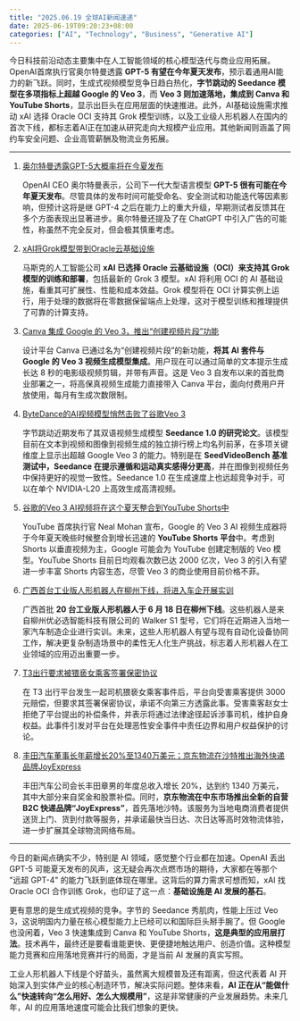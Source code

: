 ```yaml
---
title: "2025.06.19 全球AI新闻速递"
date: 2025-06-19T09:20:23+08:00
categories: ["AI", "Technology", "Business", "Generative AI"]
---
```


今日科技前沿动态主要集中在人工智能领域的核心模型迭代与商业应用拓展。OpenAI首席执行官奥尔特曼透露 **GPT-5 有望在今年夏天发布**，预示着通用AI能力的新飞跃。同时，生成式视频模型竞争日趋白热化，**字节跳动的 Seedance 模型在多项指标上超越 Google 的 Veo 3**，而 **Veo 3 则加速落地，集成到 Canva 和 YouTube Shorts**，显示出巨头在应用层面的快速推进。此外，AI基础设施需求推动 xAI 选择 Oracle OCI 支持其 Grok 模型训练，以及工业级人形机器人在国内的首次下线，都标志着AI正在加速从研究走向大规模产业应用。其他新闻则涵盖了网约车安全问题、企业高管薪酬及物流业务拓展。

---

1.  [奥尔特曼透露GPT-5大概率将在今夏发布](https://36kr.com/newsflashes/3342701421820164?f=rss)

    OpenAI CEO 奥尔特曼表示，公司下一代大型语言模型 **GPT-5 很有可能在今年夏天发布**。尽管具体的发布时间可能受命名、安全测试和功能迭代等因素影响，但预计这将是继 GPT-4 之后在能力上的重大升级，早期测试者反馈其在多个方面表现出显著进步。奥尔特曼还提及了在 ChatGPT 中引入广告的可能性，称虽然不完全反对，但会极其慎重考虑。

2.  [xAI将Grok模型带到Oracle云基础设施](https://analyticsindiamag.com/ai-news-updates/xai-brings-grok-models-to-oracle-cloud-infrastructure/)

    马斯克的人工智能公司 **xAI 已选择 Oracle 云基础设施（OCI）来支持其 Grok 模型的训练和部署**，包括最新的 Grok 3 模型。xAI 将利用 OCI 的 AI 基础设施，看重其可扩展性、性能和成本效益。Grok 模型将在 OCI 计算实例上运行，用于处理的数据将在零数据保留端点上处理，这对于模型训练和推理提供了可靠的计算支持。

3.  [Canva 集成 Google 的 Veo 3，推出“创建视频片段”功能](https://analyticsindiamag.com/ai-news-updates/canva-integrates-googles-veo-3-with-create-a-video-clip-feature/)

    设计平台 Canva 已通过名为“创建视频片段”的新功能，**将其 AI 套件与 Google 的 Veo 3 视频生成模型集成**。用户现在可以通过简单的文本提示生成长达 8 秒的电影级视频剪辑，并带有声音。这是 Veo 3 自发布以来的首批商业部署之一，将高保真视频生成能力直接带入 Canva 平台，面向付费用户开放使用，每月有生成次数限制。

4.  [ByteDance的AI视频模型悄然击败了谷歌Veo 3](https://analyticsindiamag.com/ai-news-updates/bytedances-ai-video-model-quietly-beat-googles-veo-3-at-its-own-game/)

    字节跳动近期发布了其双语视频生成模型 **Seedance 1.0 的研究论文**。该模型目前在文本到视频和图像到视频生成的独立排行榜上均名列前茅，在多项关键维度上显示出超越 Google Veo 3 的能力。特别是在 **SeedVideoBench 基准测试中，Seedance 在提示遵循和运动真实感得分更高**，并在图像到视频任务中保持更好的视觉一致性。Seedance 1.0 在生成速度上也远超竞争对手，可以在单个 NVIDIA-L20 上高效生成高清视频。

5.  [谷歌的Veo 3 AI视频将在这个夏天整合到YouTube Shorts中](https://arstechnica.com/gadgets/2025/06/googles-veo-3-ai-videos-will-come-to-youtube-shorts-this-summer/)

    YouTube 首席执行官 Neal Mohan 宣布，Google 的 Veo 3 AI 视频生成器将于今年夏天晚些时候整合到增长迅速的 **YouTube Shorts 平台**中。考虑到 Shorts 以垂直视频为主，Google 可能会为 YouTube 创建定制版的 Veo 模型。YouTube Shorts 目前日均观看次数已达 2000 亿次，Veo 3 的引入有望进一步丰富 Shorts 内容生态，尽管 Veo 3 的商业使用目前价格不菲。

6.  [广西首台工业版人形机器人在柳州下线，将进入车企开展实训](https://www.ithome.com/0/861/956.htm)

    广西首批 **20 台工业版人形机器人于 6 月 18 日在柳州下线**。这些机器人是来自柳州优必选智能科技有限公司的 Walker S1 型号，它们将在近期进入当地一家汽车制造企业进行实训。未来，这些人形机器人有望与现有自动化设备协同工作，解决更复杂制造场景中的柔性无人化生产挑战，标志着人形机器人在工业领域的应用迈出重要一步。

7.  [T3出行要求被猥亵女乘客签署保密协议](https://36kr.com/p/3342647810160896?f=rss)

    在 T3 出行平台发生一起司机猥亵女乘客事件后，平台向受害乘客提供 3000 元赔偿，但要求其签署保密协议，承诺不向第三方透露此事。受害乘客赵女士拒绝了平台提出的补偿条件，并表示将通过法律途径起诉涉事司机，维护自身权益。此事件引发对平台在处理恶性安全事件中责任边界和用户权益保护的讨论。

8.  [丰田汽车董事长年薪增长20%至1340万美元；京东物流在沙特推出海外快递品牌JoyExpress](https://36kr.com/p/3341825776597511?f=rss)

    丰田汽车公司会长丰田章男的年度总收入增长 20%，达到约 1340 万美元，其中大部分来自奖金和股票补偿。同时，**京东物流在中东市场推出全新的自营 B2C 快递品牌“JoyExpress”**，首先落地沙特。该服务为当地电商消费者提供送货上门、货到付款等服务，并承诺最快当日达、次日达等高时效物流体验，进一步扩展其全球物流网络布局。

---

今日的新闻点确实不少，特别是 AI 领域，感觉整个行业都在加速。OpenAI 丢出 GPT-5 可能夏天发布的风声，这无疑会再次点燃市场的期待，大家都在等那个 "远超 GPT-4" 的能力飞跃到底体现在哪里。这背后的算力需求可想而知，xAI 找 Oracle OCI 合作训练 Grok，也印证了这一点：**基础设施是 AI 发展的基石**。

更有意思的是生成式视频的竞争。字节的 Seedance 秀肌肉，性能上压过 Veo 3，这说明国内力量在核心模型能力上已经可以和国际巨头掰手腕了。但 Google 也没闲着，Veo 3 快速集成到 Canva 和 YouTube Shorts，**这是典型的应用层打法**。技术再牛，最终还是要看谁能更快、更便捷地触达用户、创造价值。这种模型能力竞赛和应用落地竞赛并行的局面，才是当前 AI 发展的真实写照。

工业人形机器人下线是个好苗头，虽然离大规模普及还有距离，但这代表着 AI 开始深入到实体产业的核心制造环节，解决实际问题。整体来看，**AI 正在从“能做什么”快速转向“怎么用好、怎么大规模用”**，这是非常健康的产业发展趋势。未来几年，AI 的应用落地速度可能会比我们想象的更快。
